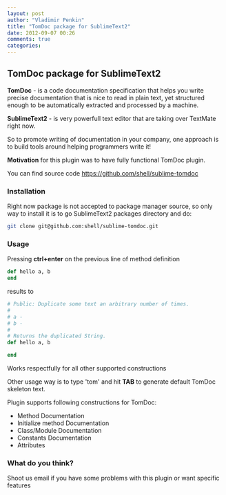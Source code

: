 ```yaml
---
layout: post
author: "Vladimir Penkin"
title: "TomDoc package for SublimeText2"
date: 2012-09-07 00:26
comments: true
categories:
---
```


## TomDoc package for SublimeText2

**TomDoc** - is a code documentation specification that helps you write precise documentation that is nice to read in plain text, yet structured enough to be automatically extracted and processed by a machine.

**SublimeText2** - is very powerfull text editor that are taking over TextMate right now.

So to promote writing of documentation in your company, one approach is to build tools around helping programmers write it!

<!-- more -->

**Motivation** for this plugin was to have fully functional TomDoc plugin.

You can find source code <https://github.com/shell/sublime-tomdoc>

### Installation

Right now package is not accepted to package manager source, so only way to install it is to go SublimeText2 packages directory and do:

```bash
git clone git@github.com:shell/sublime-tomdoc.git
```

### Usage

Pressing **ctrl+enter** on the previous line of method definition

```ruby
def hello a, b
end
```

results to

```ruby
# Public: Duplicate some text an arbitrary number of times.
#
# a -
# b -
#
# Returns the duplicated String.
def hello a, b

end
```

Works respectfully for all other supported constructions

Other usage way is to type 'tom' and hit **TAB** to generate default TomDoc skeleton text.

Plugin supports following constructions for TomDoc:

  * Method Documentation
  * Initialize method Documentation
  * Class/Module Documentation
  * Constants Documentation
  * Attributes

### What do you think?

Shoot us email if you have some problems with this plugin or want specific features
